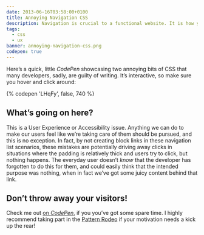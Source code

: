 ```yaml
---
date: 2013-06-16T03:58:00+0100
title: Annoying Navigation CSS
description: Navigation is crucial to a functional website. It is how your users find the information they're after; get it right, and your users are happy—get it wrong, and they go insane!
tags:
  - css
  - ux
banner: annoying-navigation-css.png
codepen: true
---
```


Here’s a quick, little *CodePen* showcasing two annoying bits of CSS that many developers, sadly, are guilty of writing. It’s interactive, so make sure you hover and click around:

{% codepen 'LHqFy', false, 740 %}

## What’s going on here?

This is a User Experience or Accessibility issue. Anything we can do to make our users feel like we’re taking care of them should be pursued, and this is no exception. In fact, by not creating block links in these navigation list scenarios, these mistakes are potentially driving away clicks in situations where the padding is relatively thick and users try to click, but nothing happens. The everyday user doesn’t *know* that the developer has forgotten to do this for them, and could easily think that the intended purpose was nothing, when in fact we’ve got some juicy content behind that link.

## Don’t throw away your visitors!

Check me out [on *CodePen*](https://codepen.io/chrisburnell "Chris Burnell on CodePen"), if you you’ve got some spare time. I highly recommend taking part in the [Pattern Rodeo](https://blog.codepen.io/rodeo/ "The Pattern Rodeo") if your motivation needs a kick up the rear!
